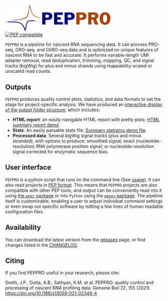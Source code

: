 # <img src="img/peppro_logo.svg" alt="PEPPRO" class="img-fluid" style="max-height:80px; margin-top:10px; margin-bottom:-10px" align="left">  

<br clear="all">

[![PEP compatible](http://pepkit.github.io/img/PEP-compatible-green.svg)](http://pepkit.github.io)

`PEPPRO` is a pipeline for nascent RNA sequencing data. It can process PRO-seq, GRO-seq, and ChRO-seq data and is optimized on unique features of nascent RNA to be fast and accurate. It performs variable-length UMI adapter removal, read deduplication, trimming, mapping, QC, and signal tracks (bigWig) for plus and minus strands using mappability-scaled or unscaled read counts. 

## Outputs

`PEPPRO` produces quality control plots, statistics, and data formats to set the stage for project-specific analysis. We have produced an [interactive display of the output folder structure](browse_output/), which includes:

- **HTML report**: an easily-navigable HTML report with pretty plots: [HTML summary report demo](files/examples/paper/PEPPRO_summary.html).
- **Stats**: An easily parsable stats file: [Summary statistics demo file](files/examples/paper/PEPPRO_stats_summary.tsv).
- **Processed data**: Several bigWig signal tracks (plus and minus stranded), with options to produce: smoothed signal; exact (nucleotide-resolution) RNA polymerase position signal; or nucleotide-resolution signal corrected for enzymatic sequence bias.

## User interface

`PEPPRO` is a python script that runs on the command line (See [usage](usage)). It can also read projects in [PEP format](https://pepkit.github.io/). This means that `PEPPRO` projects are also compatible with other PEP tools, and output can be conveniently read into `R` using [the `pepr` package](http://code.databio.org/pepr/) or into `Python` using the [`peppy` package](https://peppy.readthedocs.io/en/latest/). The pipeline itself is customizable, enabling a user to adjust individual command settings or even swap out specific software by editing a few lines of human readable configuration files.

## Availability

You can download the latest version from the [releases](https://github.com/databio/peppro/releases) page, or find changes listed in the [CHANGELOG](changelog).

## Citing

If you find PEPPRO useful in your research, please cite:

Smith, J.P., Dutta, A.B., Sathyan, K.M. et al. PEPPRO: quality control and processing of nascent RNA profiling data. Genome Biol 22, 155 (2021). https://doi.org/10.1186/s13059-021-02349-4